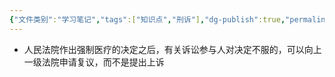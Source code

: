 ```yaml
---
{"文件类别":"学习笔记","tags":["知识点","刑诉"],"dg-publish":true,"permalink":"/学习笔记studyup/刑事诉讼法/依法不负刑事责任的精神病人的强制医疗程序/","dgPassFrontmatter":true,"created":"2024-09-12T10:37:35.979+08:00","updated":"2024-10-25T12:38:15.961+08:00"}
---
```


- 人民法院作出强制医疗的决定之后，有关诉讼参与人对决定不服的，可以向上一级法院申请复议，而不是提出上诉